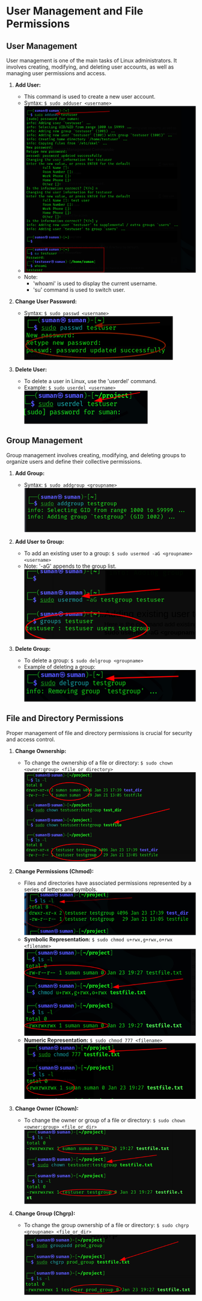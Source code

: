 # User Management and File Permissions

## User Management

User management is one of the main tasks of Linux administrators. It involves creating, modifying, and deleting user accounts, as well as managing user permissions and access.

1. **Add User:**
   - This command is used to create a new user account.
   - Syntax: `$ sudo adduser <username>`
   - ![Add User](/assets/adduser.png)
   - Note: 
     - 'whoami' is used to display the current username.
     - 'su' command is used to switch user.

2. **Change User Password:**
   - Syntax: `$ sudo passwd <username>`
   ![Change User Password](/assets/usr_passwd_ch.png)

3. **Delete User:**
   - To delete a user in Linux, use the 'userdel' command.
   - Example: `$ sudo userdel <username>`
   ![Delete User](/assets/del_usr.png)

## Group Management

Group management involves creating, modifying, and deleting groups to organize users and define their collective permissions.

1. **Add Group:**
   - Syntax: `$ sudo addgroup <groupname>`
   ![Add Group](/assets/add_group.png)

2. **Add User to Group:**
   - To add an existing user to a group: `$ sudo usermod -aG <groupname> <username>`
   - Note: '-aG' appends to the group list.
   ![Add User to Group](/assets/adduser_to_grp.png)

3. **Delete Group:**
   - To delete a group: `$ sudo delgroup <groupname>`
   - Example of deleting a group:
    ![Delete Group](/assets/del_grp.png)

## File and Directory Permissions

Proper management of file and directory permissions is crucial for security and access control.

1. **Change Ownership:**
   - To change the ownership of a file or directory: `$ sudo chown <owner:group> <file or directory>`
   ![Change Ownership](/assets/ch_ownership_grp.png)

2. **Change Permissions (Chmod):**
   - Files and directories have associated permissions represented by a series of letters and symbols.
   ![Permissions Explanation](/assets/chmod.png)
   - **Symbolic Representation:** `$ sudo chmod u+rwx,g+rwx,o+rwx <filename>` ![Symbolic Permissions](/assets/symbolic.png)
   - **Numeric Representation:** `$ sudo chmod 777 <filename>` ![Numeric Permissions](/assets/numberic.png)

3. **Change Owner (Chown):**
   - To change the owner or group of a file or directory: `$ sudo chown <owner:group> <file_or_dir>`
   ![Change Owner](/assets/chown.png)

4. **Change Group (Chgrp):**
   - To change the group ownership of a file or directory: `$ sudo chgrp <groupname> <file_or_dir>`
   ![Change Group](/assets/chgrp.png)
